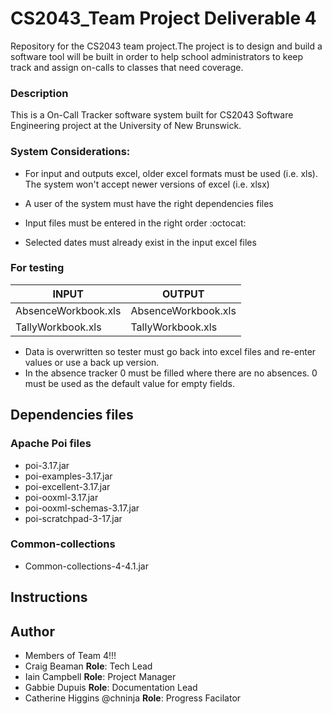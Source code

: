 # CS2043_Team Project Deliverable 4 

Repository for the CS2043 team project.The project is to design and build a software tool will be built in order to help school administrators to keep track and assign on-calls to classes that need coverage.

### Description
This is a On-Call Tracker software system built for CS2043 Software Engineering project at the University of New Brunswick.

### System Considerations:
* For input and outputs excel, older excel formats must be used (i.e. xls). The system won't accept newer versions of excel (i.e. xlsx)

* A user of the system must have the right dependencies files

* Input files must be entered in the right order :octocat: 

* Selected dates must already exist in the input excel files

### For testing

|    **INPUT**        | **OUTPUT**              |
|---------------------|-------------------------|
| AbsenceWorkbook.xls | AbsenceWorkbook.xls  |
| TallyWorkbook.xls   | TallyWorkbook.xls  |


* Data is overwritten so tester must go back into excel files and re-enter values or use a back up version.
* In the absence tracker 0 must be filled where there are no absences. 0 must be used as the default value for empty fields.

## Dependencies files

### Apache Poi files
- poi-3.17.jar
- poi-examples-3.17.jar
- poi-excellent-3.17.jar
- poi-ooxml-3.17.jar
- poi-ooxml-schemas-3.17.jar
- poi-scratchpad-3-17.jar

### Common-collections
- Common-collections-4-4.1.jar

## Instructions

## Author

- Members of Team 4!!!
- Craig Beaman **Role**: Tech Lead
- Iain Campbell **Role**: Project Manager
- Gabbie Dupuis **Role**: Documentation Lead
- Catherine Higgins @chninja **Role**: Progress Facilator

